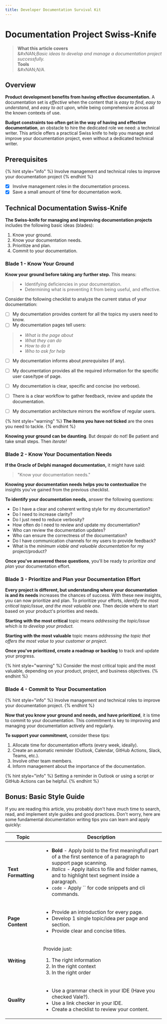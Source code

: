 ```yaml
---
title: Developer Documentation Survival Kit
---
```


# Documentation Project Swiss-Knife

> **What this article covers**\
> &#xNAN;_&#x42;asic ideas to develop and manage a documentation project successfully._\
> **Tools**\
> &#xNAN;_&#x4E;/A._

## Overview

**Product development benefits from having effective documentation.** A documentation set is _effective_ when the content that is _easy to find_, _easy to understand_, and _easy to act upon_, while being comprehensive across all the known contexts of use.&#x20;

**Budget constraints too often get in the way of having and effective documentation**, an obstacle to hire the dedicated role we need: a technical writer. This article offers a practical Swiss knife to help you manage and improve your documentation project, even without a dedicated technical writer.

## Prerequisites



{% hint style="info" %}
Involve management and technical roles to improve your documentation project
{% endhint %}

* [x] Involve management roles in the documentation process.
* [x] Save a small amount of time for documentation work.

## Technical Documentation Swiss-Knife

**The Swiss-knife for managing and improving documentation projects** includes the following basic ideas (blades):

1. Know your ground.
2. Know your documentation needs.
3. Prioritize and plan.
4. Commit to your documentation.

### Blade 1 - Know Your Ground

**Know your ground before taking any further step.** This means:

> * Identifying deficiencies in your documentation.&#x20;
> * Determining what is preventing it from being useful, and effective.

Consider the following checklist to analyze the current status of your documentation:

* [ ] My documentation provides content for all the topics my users need to know.
* [ ] My documentation pages tell users:

> - _What is the page about_
> - _What they can do_
> - _How to do it_
> - _Who to ask for help_

* [ ] My documentation informs about _prerequisites_ (if any).
* [ ] My documentation provides all the required information for the specific user case/type of page.
* [ ] My documentation is clear, specific and concise (no verbose).
* [ ] There is a clear workflow to gather feedback, review and update the documentation.
* [ ] My documentation architecture mirrors the workflow of regular users.



{% hint style="warning" %}
**The items you have not ticked** are the ones you need to tackle.
{% endhint %}

**Knowing your ground can be daunting**. But despair do not! Be patient and take small steps. Then _iterate!_

### Blade 2 - Know Your Documentation Needs

**If the Oracle of Delphi managed documentation,** it might have said:

> "Know your documentation needs."

**Knowing your documentation needs helps you to contextualize** the insights you've gained from the previous checklist.

**To identify your documentation needs,** answer the following questions:

* Do I have a clear and coherent writing style for my documentation?
* Do I need to increase clarity?
* Do I just need to reduce verbosity?
* How often do I need to review and update my documentation?
* Who can review the documentation updates?
* Who can ensure the correctness of the documentation?
* Do I have communication channels for my users to provide feedback?
* What is the _minimum viable and valuable documentation_ for my project/product?

**Once you've answered these questions**, you'll be ready to _prioritize and plan_ your documentation effort.

### Blade 3 - Prioritize and Plan your Documentation Effort

**Every project is different, but understanding where your documentation is and its needs** increases the chances of success. With these new insights, you can now prioritize and plan. To prioritize your efforts, _identify the most critical topic/issue_, _and the most valuable one._ Then decide where to start based on your product's priorities and needs.

**Starting with the most critical** topic means _addressing the topic/issue which is to develop your product._

**Starting with the most valuable** topic means _addressing the topic that offers the most value to your customer or project_.

**Once you've prioritized, create a roadmap or backlog** to track and update your progress.



{% hint style="warning" %}
Consider the most critical topic and the most valuable, depending on your product, project, and business objectives.
{% endhint %}

### Blade 4 - Commit to Your Documentation



{% hint style="info" %}
Involve management and technical roles to improve your documentation project.
{% endhint %}

**Now that you know your ground and needs, and have prioritized**, it is time to commit to your documentation. This commitment is key to improving and managing your documentation actively and regularly.

**To support your commitment,** consider these tips:

1. Allocate time for documentation efforts (every week, ideally).
2. Create an automatic reminder (Outlook, Calendar, GitHub Actions, Slack, Teams, etc.).
3. Involve other team members.
4. Inform management about the importance of the documentation.

{% hint style="info" %}
Setting a reminder in Outlook or using a script or GitHub Actions can be helpful.
{% endhint %}

## Bonus: Basic Style Guide

If you are reading this article, you probably don't have much time to search, read, and implement style guides and good practices. Don't worry, here are some fundamental documentation writing tips you can learn and apply quickly:

| Topic               | Description                                                                                                                                                                                                                                                                                                                                       |
| ------------------- | ------------------------------------------------------------------------------------------------------------------------------------------------------------------------------------------------------------------------------------------------------------------------------------------------------------------------------------------------- |
| **Text Formatting** | <ul><li><strong>Bold</strong> - Apply bold to the first meaningfull part of a the first sentence of a paragraph to support page scanning.</li><li><em>Italics</em> - Apply italics to file and folder names, and to highlight text segment inside a paragraph.</li><li><code>code</code> - Apply `` for code snippets and cli commands.</li></ul> |
| **Page Content**    | <ul><li>Provide an introduction for every page.</li><li>Develop 1 single topic/idea per page and section.</li><li>Provide clear and concise titles.</li></ul>                                                                                                                                                                                     |
| **Writing**         | <p>Provide just:</p><ol><li>The right information</li><li>In the right context</li><li>In the right order</li></ol>                                                                                                                                                                                                                               |
| **Quality**         | <ul><li>Use a grammar check in your IDE (Have you checked Vale?).</li><li>Use a link checker in your IDE.</li><li>Create a checklist to review your content.</li></ul>                                                                                                                                                                            |
